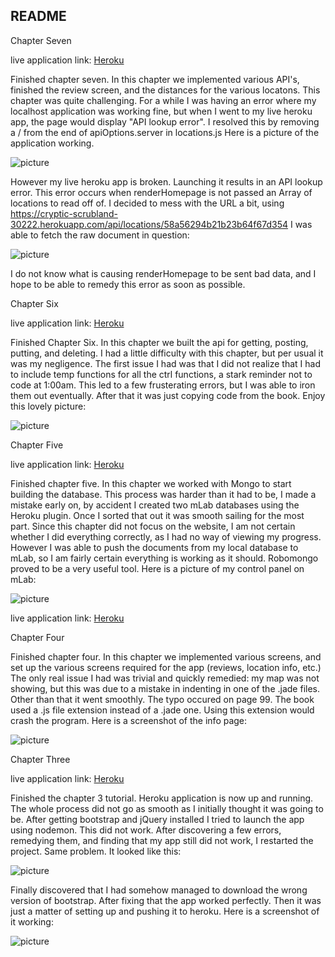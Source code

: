 ## README

Chapter Seven

live application link: <a href="https://cryptic-scrubland-30222.herokuapp.com/">Heroku</a>

Finished chapter seven. In this chapter we implemented various API's, finished the review screen, and the distances for the various locatons.
This chapter was quite challenging. For a while I was having an error where my localhost application was working fine, but when I went to my
live heroku app, the page would display "API lookup error". I resolved this by removing a / from the end of apiOptions.server in locations.js
Here is a picture of the application working. 

![picture](readme_imgs/chap7.png)

However my live heroku app is broken. Launching it results in an API lookup error. This error occurs when renderHomepage is not passed an Array
of locations to read off of. I decided to mess with the URL a bit, using https://cryptic-scrubland-30222.herokuapp.com/api/locations/58a56294b21b23b64f67d354
I was able to fetch the raw document in question:

![picture](readme_imgs/chap7HerokuError.png)

I do not know what is causing renderHomepage to be sent bad data, and I hope to be able to remedy this error as soon as possible.

Chapter Six

live application link: <a href="https://cryptic-scrubland-30222.herokuapp.com/">Heroku</a>

Finished Chapter Six. In this chapter we built the api for getting, posting, putting, and deleting. I had a little difficulty with this chapter,
but per usual it was my negligence. The first issue I had was that I did not realize that I had to include temp functions for all the ctrl functions,
a stark reminder not to code at 1:00am. This led to a few frusterating errors, but I was able to iron them out eventually. After that it was just
copying code from the book. Enjoy this lovely picture:

![picture](readme_imgs/chap6.png)

Chapter Five

live application link: <a href="https://cryptic-scrubland-30222.herokuapp.com/">Heroku</a>

Finished chapter five. In this chapter we worked with Mongo to start building the database. This process was harder than it had to be, I made a mistake
early on, by accident I created two mLab databases using the Heroku plugin. Once I sorted that out it was smooth sailing for the most part. Since this
chapter did not focus on the website, I am not certain whether I did everything correctly, as I had no way of viewing my progress. However I was able to
push the documents from my local database to mLab, so I am fairly certain everything is working as it should. Robomongo proved to be a very useful tool.
Here is a picture of my control panel on mLab:

![picture](readme_imgs/chap5.png)

live application link: <a href="https://cryptic-scrubland-30222.herokuapp.com/">Heroku</a>

Chapter Four

Finished chapter four. In this chapter we implemented various screens, and set up the various screens required for the app (reviews, location info, etc.)
The only real issue I had was trivial and quickly remedied: my map was not showing, but this was due to a mistake in indenting in one of the .jade files.
Other than that it went smoothly. The typo occured on page 99. The book used a .js file extension instead of a .jade one. Using this extension would crash
the program. Here is a screenshot of the info page:

![picture](readme_imgs/chap4.png)


Chapter Three

live application link: <a href="https://cryptic-scrubland-30222.herokuapp.com/">Heroku</a>

Finished the chapter 3 tutorial. Heroku application is now up and running. The whole process did not go as smooth as I initially thought it was going to be. After getting bootstrap and jQuery installed I tried to launch the app using nodemon. This did not work. After discovering a few errors, remedying them, and finding that my app still did not work, I restarted the project. Same problem. It looked like this:

![picture](readme_imgs/after.png)

Finally discovered that I had somehow managed to download the wrong version of bootstrap. After fixing that the app worked perfectly. Then it was just a matter of setting up and pushing it to heroku. Here is a screenshot of it working:

![picture](readme_imgs/240HW1screenshot.png)
